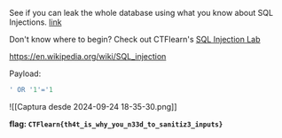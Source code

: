 See if you can leak the whole database using what you know about SQL Injections. [link](https://web.ctflearn.com/web4/)

Don't know where to begin? Check out CTFlearn's [SQL Injection Lab](https://ctflearn.com/lab/sql-injection-part-1)

https://en.wikipedia.org/wiki/SQL_injection

Payload:
```sql
' OR '1'='1
```

![[Captura desde 2024-09-24 18-35-30.png]]

**flag: `CTFlearn{th4t_is_why_you_n33d_to_sanitiz3_inputs}`**
